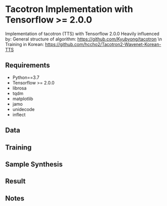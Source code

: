 # Tacotron Implementation with Tensorflow >= 2.0.0
Implementation of tacotron (TTS) with Tensorflow 2.0.0
Heavily influenced by:
General structure of algorithm: https://github.com/Kyubyong/tacotron \n
Training in Korean: https://github.com/hccho2/Tacotron2-Wavenet-Korean-TTS

## Requirements
* Python==3.7
* Tensorflow >= 2.0.0
* librosa
* tqdm
* matplotlib
* jamo
* unidecode
* inflect

## Data

## Training

## Sample Synthesis

## Result

## Notes
